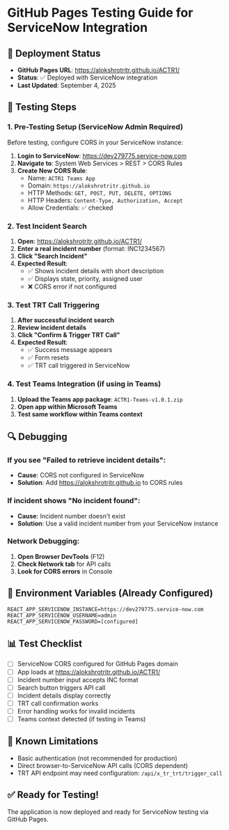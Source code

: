 # GitHub Pages Testing Guide for ServiceNow Integration

## 🚀 Deployment Status
- **GitHub Pages URL**: https://alokshrotritr.github.io/ACTR1/
- **Status**: ✅ Deployed with ServiceNow integration
- **Last Updated**: September 4, 2025

## 🧪 Testing Steps

### 1. Pre-Testing Setup (ServiceNow Admin Required)
Before testing, configure CORS in your ServiceNow instance:

1. **Login to ServiceNow**: https://dev279775.service-now.com
2. **Navigate to**: System Web Services > REST > CORS Rules
3. **Create New CORS Rule**:
   - Name: `ACTR1 Teams App`
   - Domain: `https://alokshrotritr.github.io`
   - HTTP Methods: `GET, POST, PUT, DELETE, OPTIONS`
   - HTTP Headers: `Content-Type, Authorization, Accept`
   - Allow Credentials: ✅ checked

### 2. Test Incident Search
1. **Open**: https://alokshrotritr.github.io/ACTR1/
2. **Enter a real incident number** (format: INC1234567)
3. **Click "Search Incident"**
4. **Expected Result**: 
   - ✅ Shows incident details with short description
   - ✅ Displays state, priority, assigned user
   - ❌ CORS error if not configured

### 3. Test TRT Call Triggering
1. **After successful incident search**
2. **Review incident details**
3. **Click "Confirm & Trigger TRT Call"**
4. **Expected Result**:
   - ✅ Success message appears
   - ✅ Form resets
   - ✅ TRT call triggered in ServiceNow

### 4. Test Teams Integration (if using in Teams)
1. **Upload the Teams app package**: `ACTR1-Teams-v1.0.1.zip`
2. **Open app within Microsoft Teams**
3. **Test same workflow within Teams context**

## 🔍 Debugging

### If you see "Failed to retrieve incident details":
- **Cause**: CORS not configured in ServiceNow
- **Solution**: Add https://alokshrotritr.github.io to CORS rules

### If incident shows "No incident found":
- **Cause**: Incident number doesn't exist
- **Solution**: Use a valid incident number from your ServiceNow instance

### Network Debugging:
1. **Open Browser DevTools** (F12)
2. **Check Network tab** for API calls
3. **Look for CORS errors** in Console

## 🔧 Environment Variables (Already Configured)
```
REACT_APP_SERVICENOW_INSTANCE=https://dev279775.service-now.com
REACT_APP_SERVICENOW_USERNAME=admin
REACT_APP_SERVICENOW_PASSWORD=[configured]
```

## 📊 Test Checklist
- [ ] ServiceNow CORS configured for GitHub Pages domain
- [ ] App loads at https://alokshrotritr.github.io/ACTR1/
- [ ] Incident number input accepts INC format
- [ ] Search button triggers API call
- [ ] Incident details display correctly
- [ ] TRT call confirmation works
- [ ] Error handling works for invalid incidents
- [ ] Teams context detected (if testing in Teams)

## 🚨 Known Limitations
- Basic authentication (not recommended for production)
- Direct browser-to-ServiceNow API calls (CORS dependent)
- TRT API endpoint may need configuration: `/api/x_tr_trt/trigger_call`

## ✅ Ready for Testing!
The application is now deployed and ready for ServiceNow testing via GitHub Pages.
